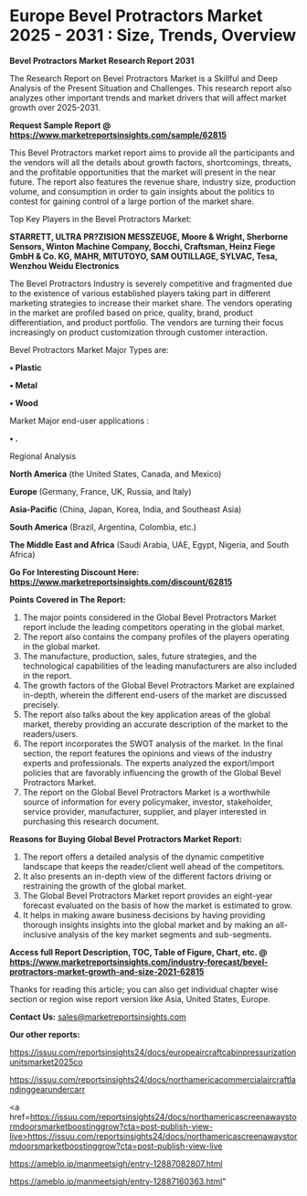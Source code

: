 # Europe Bevel Protractors Market 2025 - 2031 : Size, Trends, Overview

<strong>Bevel Protractors Market Research Report 2031</strong>

The Research Report on Bevel Protractors Market is a Skillful and Deep Analysis of the Present Situation and Challenges. This research report also analyzes other important trends and market drivers that will affect market growth over 2025-2031.

<strong>Request Sample Report @ <a href=https://www.marketreportsinsights.com/sample/62815>https://www.marketreportsinsights.com/sample/62815</a></strong>

This Bevel Protractors market report aims to provide all the participants and the vendors will all the details about growth factors, shortcomings, threats, and the profitable opportunities that the market will present in the near future. The report also features the revenue share, industry size, production volume, and consumption in order to gain insights about the politics to contest for gaining control of a large portion of the market share.

Top Key Players in the Bevel Protractors Market:

<strong>STARRETT, ULTRA PR?ZISION MESSZEUGE, Moore & Wright, Sherborne Sensors, Winton Machine Company, Bocchi, Craftsman, Heinz Fiege GmbH & Co. KG, MAHR, MITUTOYO, SAM OUTILLAGE, SYLVAC, Tesa, Wenzhou Weidu Electronics</strong>

The Bevel Protractors Industry is severely competitive and fragmented due to the existence of various established players taking part in different marketing strategies to increase their market share. The vendors operating in the market are profiled based on price, quality, brand, product differentiation, and product portfolio. The vendors are turning their focus increasingly on product customization through customer interaction.

Bevel Protractors Market Major Types are:

<strong>• Plastic

• Metal

• Wood</strong>

Market Major end-user applications :

<strong>• .</strong>

Regional Analysis

</u><strong><b>North America</b></strong> (the United States, Canada, and Mexico)

<strong><b>Europe </b></strong>(Germany, France, UK, Russia, and Italy)

<strong><b>Asia-Pacific</b></strong> (China, Japan, Korea, India, and Southeast Asia)

<strong><b>South America</b></strong> (Brazil, Argentina, Colombia, etc.)

<strong><b>The Middle East and Africa</b></strong> (Saudi Arabia, UAE, Egypt, Nigeria, and South Africa)

<strong>Go For Interesting Discount Here: <a href=https://www.marketreportsinsights.com/discount/62815>https://www.marketreportsinsights.com/discount/62815</a></strong>

<strong>Points Covered in The Report:</strong>
<ol>
  <li>The major points considered in the Global Bevel Protractors Market report include the leading competitors operating in the global market.</li>
  <li>The report also contains the company profiles of the players operating in the global market.</li>
  <li>The manufacture, production, sales, future strategies, and the technological capabilities of the leading manufacturers are also included in the report.</li>
  <li>The growth factors of the Global Bevel Protractors Market are explained in-depth, wherein the different end-users of the market are discussed precisely.</li>
  <li>The report also talks about the key application areas of the global market, thereby providing an accurate description of the market to the readers/users.</li>
  <li>The report incorporates the SWOT analysis of the market. In the final section, the report features the opinions and views of the industry experts and professionals. The experts analyzed the export/import policies that are favorably influencing the growth of the Global Bevel Protractors Market.</li>
  <li>The report on the Global Bevel Protractors Market is a worthwhile source of information for every policymaker, investor, stakeholder, service provider, manufacturer, supplier, and player interested in purchasing this research document.</li>
</ol>
<strong>Reasons for Buying Global Bevel Protractors Market Report:</strong>

<ol>
  <li>The report offers a detailed analysis of the dynamic competitive landscape that keeps the reader/client well ahead of the competitors.</li>
  <li>It also presents an in-depth view of the different factors driving or restraining the growth of the global market.</li>
  <li>The Global Bevel Protractors Market report provides an eight-year forecast evaluated on the basis of how the market is estimated to grow.</li>
  <li>It helps in making aware business decisions by having providing thorough insights insights into the global market and by making an all-inclusive analysis of the key market segments and sub-segments.</li>
</ol>
<strong>Access full Report Description, TOC, Table of Figure, Chart, etc. @ <a href=https://www.marketreportsinsights.com/industry-forecast/bevel-protractors-market-growth-and-size-2021-62815>https://www.marketreportsinsights.com/industry-forecast/bevel-protractors-market-growth-and-size-2021-62815</a></strong>


Thanks for reading this article; you can also get individual chapter wise section or region wise report version like Asia, United States, Europe.

<strong>Contact Us:</strong>
sales@marketreportsinsights.com

<strong>Our other reports:</strong>

<a href=https://issuu.com/reportsinsights24/docs/europeaircraftcabinpressurizationunitsmarket2025co>https://issuu.com/reportsinsights24/docs/europeaircraftcabinpressurizationunitsmarket2025co</a>

<a href=https://issuu.com/reportsinsights24/docs/northamericacommercialaircraftlandinggearundercarr>https://issuu.com/reportsinsights24/docs/northamericacommercialaircraftlandinggearundercarr</a>

<a href=https://issuu.com/reportsinsights24/docs/northamericascreenawaystormdoorsmarketboostinggrow?cta=post-publish-view-live>https://issuu.com/reportsinsights24/docs/northamericascreenawaystormdoorsmarketboostinggrow?cta=post-publish-view-live</a>

<a href=https://ameblo.jp/manmeetsigh/entry-12887082807.html>https://ameblo.jp/manmeetsigh/entry-12887082807.html</a>

<a href=https://ameblo.jp/manmeetsigh/entry-12887160363.html>https://ameblo.jp/manmeetsigh/entry-12887160363.html</a>"
